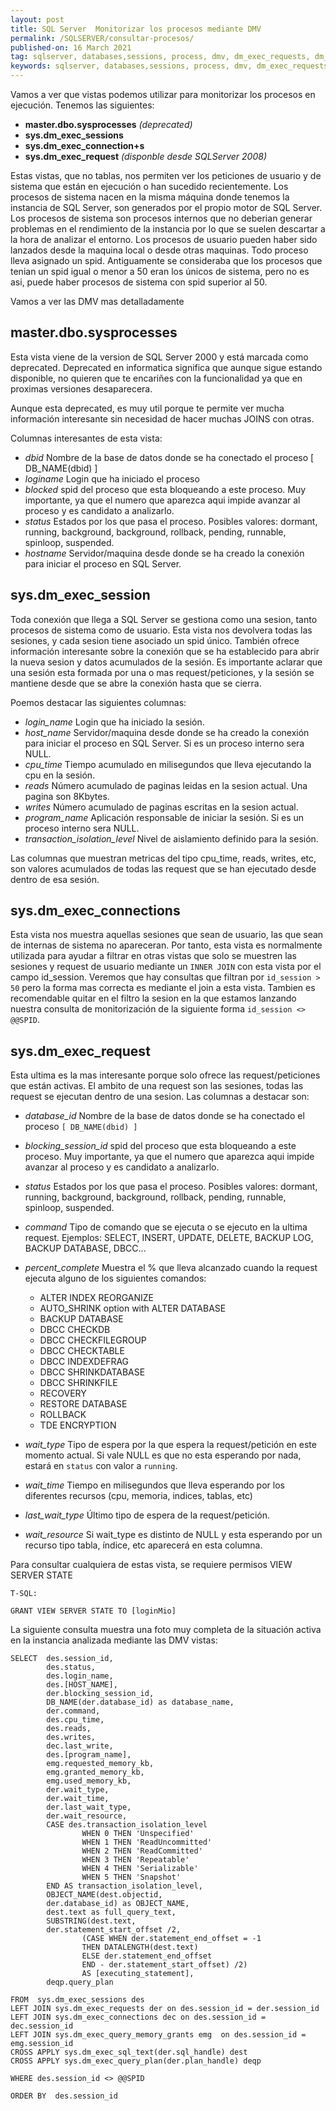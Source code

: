 ```yaml
---
layout: post
title: SQL Server  Monitorizar los procesos mediante DMV
permalink: /SQLSERVER/consultar-procesos/
published-on: 16 March 2021
tag: sqlserver, databases,sessions, process, dmv, dm_exec_requests, dm_exec_connections, dm_exec_sessions
keywords: sqlserver, databases,sessions, process, dmv, dm_exec_requests, dm_exec_connections, dm_exec_sessions 
---
```


Vamos a ver que vistas podemos utilizar para monitorizar los procesos en ejecución. Tenemos las siguientes:

*  **master.dbo.sysprocesses** *(deprecated)*
*  **sys.dm_exec_sessions**
*  **sys.dm_exec_connection+s**
*  **sys.dm_exec_request**  *(disponble desde SQLServer 2008)*


Estas vistas, que no tablas, nos permiten ver los peticiones de usuario y de sistema que están en ejecución o han sucedido recientemente.
Los procesos de sistema nacen en la misma máquina donde tenemos la instancia de SQL Server, son generados por el propio motor de SQL Server. Los procesos de sistema son procesos internos que no deberian generar problemas en el rendimiento de la instancia por lo que se suelen descartar a la hora de analizar el entorno.
Los procesos de usuario pueden haber sido lanzados desde la maquina local o desde otras maquinas.
Todo proceso lleva asignado un spid. Antiguamente se consideraba que los procesos que tenian un spid igual o menor a 50 eran los únicos de sistema, pero no es asi, puede haber procesos de sistema con spid superior al 50. 

Vamos a ver las DMV mas detalladamente

## master.dbo.sysprocesses 

Esta vista viene de la version de SQL Server 2000 y está marcada como deprecated. Deprecated en informatica significa que aunque sigue estando disponible, no quieren que te encariñes con la funcionalidad ya que en proximas versiones desaparecera.

Aunque esta deprecated, es muy util porque te permite ver mucha información interesante sin necesidad de hacer muchas JOINS con otras.

Columnas interesantes de esta vista:

*  *dbid*      Nombre de la base de datos donde se ha conectado el proceso [ DB_NAME(dbid) ]
*  *loginame*  Login que ha iniciado el proceso
*  *blocked*   spid del proceso que esta bloqueando a este proceso. Muy importante, ya que el numero que aparezca aqui impide avanzar al proceso y es candidato a analizarlo.
*  *status*    Estados por los que pasa el proceso. Posibles valores: dormant, running, background, background, rollback, pending, runnable, spinloop, suspended.
*  *hostname*  Servidor/maquina desde donde se ha creado la conexión para iniciar el proceso en SQL Server.


## sys.dm_exec_session

Toda conexión que llega a SQL Server se gestiona como una sesion, tanto procesos de sistema como de usuario. Esta vista nos devolvera todas las sesiones, y cada sesion tiene asociado un spid único.
También ofrece información interesante sobre la conexión que se ha establecido para abrir la nueva sesion y datos acumulados de la sesión. Es importante aclarar que una sesión esta formada por una o mas request/peticiones, y la sesión se mantiene desde que se abre la conexión hasta que se cierra.

Poemos destacar las siguientes columnas:

- *login_name*    Login que ha iniciado la sesión.
- *host_name*     Servidor/maquina desde donde se ha creado la conexión para iniciar el proceso en SQL Server. Si es un proceso interno sera NULL.
- *cpu_time*      Tiempo acumulado en milisegundos que lleva ejecutando la cpu en la sesión.
- *reads*         Número acumulado de paginas leidas en la sesion actual. Una pagina son 8Kbytes.
- *writes*        Número acumulado de paginas escritas en la sesion actual.  
- *program_name*  Aplicación responsable de iniciar la sesión. Si es un proceso interno sera NULL.
- *transaction_isolation_level* Nivel de aislamiento definido para la sesión.

Las columnas que muestran metricas del tipo cpu_time, reads, writes, etc, son valores acumulados de todas las request que se han ejecutado desde dentro de esa sesión.

## sys.dm_exec_connections

Esta vista nos muestra aquellas sesiones que sean de usuario, las que sean de internas de sistema no apareceran. Por tanto, esta vista es normalmente utilizada para ayudar a filtrar en otras vistas que solo se muestren las sesiones y request de usuario mediante un `INNER JOIN` con esta vista por el campo id_session. Veremos que hay consultas que filtran por `id_session > 50` pero la forma mas correcta es mediante el join a esta vista. Tambien es recomendable quitar en el filtro la sesion en la que estamos lanzando nuestra consulta de monitorización de la siguiente forma `id_session <> @@SPID`.

## sys.dm_exec_request
Esta ultima es la mas interesante  porque solo ofrece las request/peticiones que están activas. El ambito de una request son las sesiones, todas las request se ejecutan dentro de una sesion. Las columnas a destacar son:

- *database_id*      Nombre de la base de datos donde se ha conectado el proceso `[ DB_NAME(dbid) ]`
- *blocking_session_id*   spid del proceso que esta bloqueando a este proceso. Muy importante, ya que el numero que aparezca aqui impide avanzar al proceso y es candidato a analizarlo.
- *status*    Estados por los que pasa el proceso. Posibles valores: dormant, running, background, background, rollback, pending, runnable, spinloop, suspended.
- *command*   Tipo de comando que se ejecuta o se ejecuto en la ultima request. Ejemplos: SELECT, INSERT, UPDATE, DELETE, BACKUP LOG, BACKUP DATABASE, DBCC...
- *percent_complete* Muestra el % que lleva alcanzado cuando la request ejecuta alguno de los siguientes comandos:

    - ALTER INDEX REORGANIZE
    - AUTO_SHRINK option with ALTER DATABASE
    - BACKUP DATABASE
    - DBCC CHECKDB
    - DBCC CHECKFILEGROUP 
    - DBCC CHECKTABLE
    - DBCC INDEXDEFRAG
    - DBCC SHRINKDATABASE
    - DBCC SHRINKFILE
    - RECOVERY
    - RESTORE DATABASE
    - ROLLBACK 
    - TDE ENCRYPTION

- *wait_type*  Tipo de espera por la que espera la request/petición en este momento actual. Si vale NULL es que no esta esperando por nada, estará en `status` con valor a `running`. 
- *wait_time*  Tiempo en milisegundos que lleva esperando por los diferentes recursos (cpu, memoria, indices, tablas, etc) 
- *last_wait_type*  Último tipo de espera de la request/petición.
- *wait_resource*  Si wait_type es distinto de NULL y esta esperando por un recurso tipo tabla, índice, etc aparecerá en esta columna.


Para consultar cualquiera de estas vista, se requiere permisos VIEW SERVER STATE
 
~~~ 
T-SQL:

GRANT VIEW SERVER STATE TO [loginMio] 
~~~


La siguiente consulta muestra una foto muy completa de la situación activa en la instancia analizada mediante las DMV vistas:


~~~ 
SELECT  des.session_id,
        des.status,
        des.login_name,
        des.[HOST_NAME],
        der.blocking_session_id,
        DB_NAME(der.database_id) as database_name,
        der.command,
        des.cpu_time,
        des.reads,
        des.writes,
        dec.last_write,
        des.[program_name],
        emg.requested_memory_kb,
        emg.granted_memory_kb,
        emg.used_memory_kb,
        der.wait_type,
        der.wait_time,
        der.last_wait_type,
        der.wait_resource,
        CASE des.transaction_isolation_level 
                WHEN 0 THEN 'Unspecified' 
                WHEN 1 THEN 'ReadUncommitted' 
                WHEN 2 THEN 'ReadCommitted'
                WHEN 3 THEN 'Repeatable' 
                WHEN 4 THEN 'Serializable' 
                WHEN 5 THEN 'Snapshot' 
        END AS transaction_isolation_level,
        OBJECT_NAME(dest.objectid, 
        der.database_id) as OBJECT_NAME, 
        dest.text as full_query_text,
        SUBSTRING(dest.text, 
        der.statement_start_offset /2,
                (CASE WHEN der.statement_end_offset = -1
                THEN DATALENGTH(dest.text) 
                ELSE der.statement_end_offset 
                END - der.statement_start_offset) /2)
                AS [executing_statement], 
        deqp.query_plan

FROM  sys.dm_exec_sessions des
LEFT JOIN sys.dm_exec_requests der on des.session_id = der.session_id
LEFT JOIN sys.dm_exec_connections dec on des.session_id = dec.session_id
LEFT JOIN sys.dm_exec_query_memory_grants emg  on des.session_id = emg.session_id      
CROSS APPLY sys.dm_exec_sql_text(der.sql_handle) dest
CROSS APPLY sys.dm_exec_query_plan(der.plan_handle) deqp

WHERE des.session_id <> @@SPID

ORDER BY  des.session_id 
~~~




